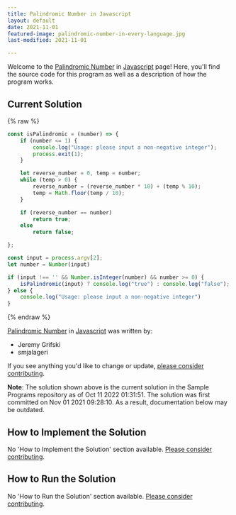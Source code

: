 ```yaml
---
title: Palindromic Number in Javascript
layout: default
date: 2021-11-01
featured-image: palindromic-number-in-every-language.jpg
last-modified: 2021-11-01

---
```


Welcome to the [Palindromic Number](https://sampleprograms.io/projects/palindromic-number) in [Javascript](https://sampleprograms.io/languages/javascript) page! Here, you'll find the source code for this program as well as a description of how the program works.

## Current Solution

{% raw %}

```javascript
const isPalindromic = (number) => {
    if (number <= 1) {
        console.log("Usage: please input a non-negative integer");
        process.exit(1);
    }

    let reverse_number = 0, temp = number;
    while (temp > 0) {
        reverse_number = (reverse_number * 10) + (temp % 10);
        temp = Math.floor(temp / 10);
    }

    if (reverse_number == number)
        return true;
    else
        return false;

};

const input = process.argv[2];
let number = Number(input)

if (input !== '' && Number.isInteger(number) && number >= 0) {
    isPalindromic(input) ? console.log("true") : console.log("false");
} else {
    console.log("Usage: please input a non-negative integer")
}
```

{% endraw %}

[Palindromic Number](https://sampleprograms.io/projects/palindromic-number) in [Javascript](https://sampleprograms.io/languages/javascript) was written by:

- Jeremy Grifski
- smjalageri

If you see anything you'd like to change or update, [please consider contributing](https://github.com/TheRenegadeCoder/sample-programs).

**Note**: The solution shown above is the current solution in the Sample Programs repository as of Oct 11 2022 01:31:51. The solution was first committed on Nov 01 2021 09:28:10. As a result, documentation below may be outdated.

## How to Implement the Solution

No 'How to Implement the Solution' section available. [Please consider contributing](https://github.com/TheRenegadeCoder/sample-programs-website).

## How to Run the Solution

No 'How to Run the Solution' section available. [Please consider contributing](https://github.com/TheRenegadeCoder/sample-programs-website).